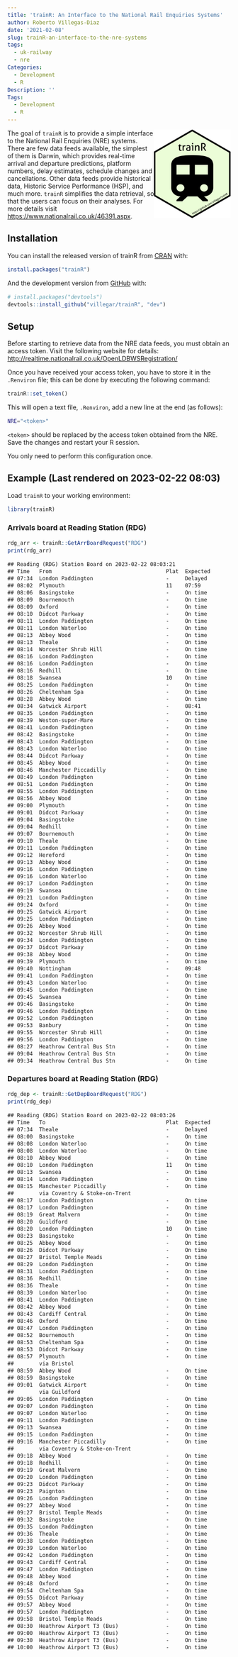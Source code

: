 ```yaml
---
title: 'trainR: An Interface to the National Rail Enquiries Systems'
author: Roberto Villegas-Diaz
date: '2021-02-08'
slug: trainR-an-interface-to-the-nre-systems
tags:
  - uk-railway
  - nre
Categories:
  - Development
  - R
Description: ''
Tags:
  - Development
  - R
---
```


<img src="https://raw.githubusercontent.com/villegar/trainR/main/inst/images/logo.png" alt="logo" align="right" height=200px/>

The goal of `trainR` is to provide a simple interface to the 
National Rail Enquiries (NRE) systems. There are few data feeds 
available, the simplest of them is Darwin, which provides real-time 
arrival and departure predictions, platform numbers, delay estimates, 
schedule changes and cancellations. Other data feeds provide historical 
data, Historic Service Performance (HSP), and much more. `trainR` 
simplifies the data retrieval, so that the users can focus on their 
analyses. For more details visit 
https://www.nationalrail.co.uk/46391.aspx.

## Installation

You can install the released version of trainR from [CRAN](https://CRAN.R-project.org) with:

``` r
install.packages("trainR")
```

And the development version from [GitHub](https://github.com/) with:

``` r
# install.packages("devtools")
devtools::install_github("villegar/trainR", "dev")
```

## Setup
Before starting to retrieve data from the NRE data feeds, you must obtain an access token. 
Visit the following website for details: http://realtime.nationalrail.co.uk/OpenLDBWSRegistration/

Once you have received your access token, you have to store it in the `.Renviron` file; this can be 
done by executing the following command:


```r
trainR::set_token()
```

This will open a text file, `.Renviron`, add a new line at the end (as follows):

```bash
NRE="<token>"
```

`<token>` should be replaced by the access token obtained from the NRE. Save the changes and restart 
your R session.

You only need to perform this configuration once.

## Example (Last rendered on 2023-02-22 08:03)

Load `trainR` to your working environment:

```r
library(trainR)
```

### Arrivals board at Reading Station (RDG)


```r
rdg_arr <- trainR::GetArrBoardRequest("RDG")
print(rdg_arr)
```

```
## Reading (RDG) Station Board on 2023-02-22 08:03:21
## Time   From                                    Plat  Expected
## 07:34  London Paddington                       -     Delayed
## 08:02  Plymouth                                11    07:59
## 08:06  Basingstoke                             -     On time
## 08:09  Bournemouth                             -     On time
## 08:09  Oxford                                  -     On time
## 08:10  Didcot Parkway                          -     On time
## 08:11  London Paddington                       -     On time
## 08:11  London Waterloo                         -     On time
## 08:13  Abbey Wood                              -     On time
## 08:13  Theale                                  -     On time
## 08:14  Worcester Shrub Hill                    -     On time
## 08:16  London Paddington                       -     On time
## 08:16  London Paddington                       -     On time
## 08:16  Redhill                                 -     On time
## 08:18  Swansea                                 10    On time
## 08:25  London Paddington                       -     On time
## 08:26  Cheltenham Spa                          -     On time
## 08:28  Abbey Wood                              -     On time
## 08:34  Gatwick Airport                         -     08:41
## 08:35  London Paddington                       -     On time
## 08:39  Weston-super-Mare                       -     On time
## 08:41  London Paddington                       -     On time
## 08:42  Basingstoke                             -     On time
## 08:43  London Paddington                       -     On time
## 08:43  London Waterloo                         -     On time
## 08:44  Didcot Parkway                          -     On time
## 08:45  Abbey Wood                              -     On time
## 08:46  Manchester Piccadilly                   -     On time
## 08:49  London Paddington                       -     On time
## 08:51  London Paddington                       -     On time
## 08:55  London Paddington                       -     On time
## 08:56  Abbey Wood                              -     On time
## 09:00  Plymouth                                -     On time
## 09:01  Didcot Parkway                          -     On time
## 09:04  Basingstoke                             -     On time
## 09:04  Redhill                                 -     On time
## 09:07  Bournemouth                             -     On time
## 09:10  Theale                                  -     On time
## 09:11  London Paddington                       -     On time
## 09:12  Hereford                                -     On time
## 09:13  Abbey Wood                              -     On time
## 09:16  London Paddington                       -     On time
## 09:16  London Waterloo                         -     On time
## 09:17  London Paddington                       -     On time
## 09:19  Swansea                                 -     On time
## 09:21  London Paddington                       -     On time
## 09:24  Oxford                                  -     On time
## 09:25  Gatwick Airport                         -     On time
## 09:25  London Paddington                       -     On time
## 09:26  Abbey Wood                              -     On time
## 09:32  Worcester Shrub Hill                    -     On time
## 09:34  London Paddington                       -     On time
## 09:37  Didcot Parkway                          -     On time
## 09:38  Abbey Wood                              -     On time
## 09:39  Plymouth                                -     On time
## 09:40  Nottingham                              -     09:48
## 09:41  London Paddington                       -     On time
## 09:43  London Waterloo                         -     On time
## 09:45  London Paddington                       -     On time
## 09:45  Swansea                                 -     On time
## 09:46  Basingstoke                             -     On time
## 09:46  London Paddington                       -     On time
## 09:52  London Paddington                       -     On time
## 09:53  Banbury                                 -     On time
## 09:55  Worcester Shrub Hill                    -     On time
## 09:56  London Paddington                       -     On time
## 08:27  Heathrow Central Bus Stn                -     On time
## 09:04  Heathrow Central Bus Stn                -     On time
## 09:34  Heathrow Central Bus Stn                -     On time
```

### Departures board at Reading Station (RDG)


```r
rdg_dep <- trainR::GetDepBoardRequest("RDG")
print(rdg_dep)
```

```
## Reading (RDG) Station Board on 2023-02-22 08:03:26
## Time   To                                      Plat  Expected
## 07:34  Theale                                  -     Delayed
## 08:00  Basingstoke                             -     On time
## 08:08  London Waterloo                         -     On time
## 08:08  London Waterloo                         -     On time
## 08:10  Abbey Wood                              -     On time
## 08:10  London Paddington                       11    On time
## 08:13  Swansea                                 -     On time
## 08:14  London Paddington                       -     On time
## 08:15  Manchester Piccadilly                   -     On time
##        via Coventry & Stoke-on-Trent           
## 08:17  London Paddington                       -     On time
## 08:17  London Paddington                       -     On time
## 08:19  Great Malvern                           -     On time
## 08:20  Guildford                               -     On time
## 08:20  London Paddington                       10    On time
## 08:23  Basingstoke                             -     On time
## 08:25  Abbey Wood                              -     On time
## 08:26  Didcot Parkway                          -     On time
## 08:27  Bristol Temple Meads                    -     On time
## 08:29  London Paddington                       -     On time
## 08:31  London Paddington                       -     On time
## 08:36  Redhill                                 -     On time
## 08:36  Theale                                  -     On time
## 08:39  London Waterloo                         -     On time
## 08:41  London Paddington                       -     On time
## 08:42  Abbey Wood                              -     On time
## 08:43  Cardiff Central                         -     On time
## 08:46  Oxford                                  -     On time
## 08:47  London Paddington                       -     On time
## 08:52  Bournemouth                             -     On time
## 08:53  Cheltenham Spa                          -     On time
## 08:53  Didcot Parkway                          -     On time
## 08:57  Plymouth                                -     On time
##        via Bristol                             
## 08:59  Abbey Wood                              -     On time
## 08:59  Basingstoke                             -     On time
## 09:01  Gatwick Airport                         -     On time
##        via Guildford                           
## 09:05  London Paddington                       -     On time
## 09:07  London Paddington                       -     On time
## 09:07  London Waterloo                         -     On time
## 09:11  London Paddington                       -     On time
## 09:13  Swansea                                 -     On time
## 09:15  London Paddington                       -     On time
## 09:16  Manchester Piccadilly                   -     On time
##        via Coventry & Stoke-on-Trent           
## 09:18  Abbey Wood                              -     On time
## 09:18  Redhill                                 -     On time
## 09:19  Great Malvern                           -     On time
## 09:20  London Paddington                       -     On time
## 09:23  Didcot Parkway                          -     On time
## 09:23  Paignton                                -     On time
## 09:26  London Paddington                       -     On time
## 09:27  Abbey Wood                              -     On time
## 09:27  Bristol Temple Meads                    -     On time
## 09:32  Basingstoke                             -     On time
## 09:35  London Paddington                       -     On time
## 09:36  Theale                                  -     On time
## 09:38  London Paddington                       -     On time
## 09:39  London Waterloo                         -     On time
## 09:42  London Paddington                       -     On time
## 09:43  Cardiff Central                         -     On time
## 09:47  London Paddington                       -     On time
## 09:48  Abbey Wood                              -     On time
## 09:48  Oxford                                  -     On time
## 09:54  Cheltenham Spa                          -     On time
## 09:55  Didcot Parkway                          -     On time
## 09:57  Abbey Wood                              -     On time
## 09:57  London Paddington                       -     On time
## 09:58  Bristol Temple Meads                    -     On time
## 08:30  Heathrow Airport T3 (Bus)               -     On time
## 09:00  Heathrow Airport T3 (Bus)               -     On time
## 09:30  Heathrow Airport T3 (Bus)               -     On time
## 10:00  Heathrow Airport T3 (Bus)               -     On time
```
